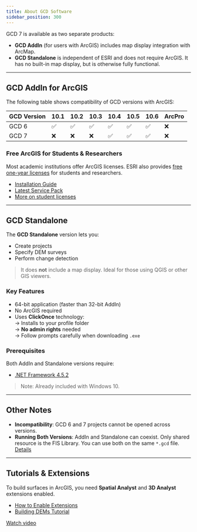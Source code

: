 ```yaml
---
title: About GCD Software
sidebar_position: 300
---
```


GCD 7 is available as two separate products:

- **GCD AddIn** (for users with ArcGIS) includes map display integration with ArcMap.
- **GCD Standalone** is independent of ESRI and does not require ArcGIS. It has no built-in map display, but is otherwise fully functional.

---

## GCD AddIn for ArcGIS

The following table shows compatibility of GCD versions with ArcGIS:

| GCD Version | 10.1 | 10.2 | 10.3 | 10.4 | 10.5 | 10.6 | ArcPro |
|-------------|------|------|------|------|------|------|--------|
| GCD 6       | ✅   | ✅   | ✅   | ✅   | ✅   | ✅   | ❌     |
| GCD 7       | ❌   | ❌   | ❌   | ✅   | ✅   | ✅   | ❌     |

### Free ArcGIS for Students & Researchers

Most academic institutions offer ArcGIS licenses. ESRI also provides [free one-year licenses](http://www.esri.com/landing-pages/software/arcgis/arcgis-desktop-student-trial) for students and researchers.

- [Installation Guide](http://gis.joewheaton.org/about/software/arcgis_install)<br />
- [Latest Service Pack](http://resources.arcgis.com/content/patches-and-service-packs?fa=viewPatch&PID=66&MetaID=1843)<br />
- [More on student licenses](http://www.joewheaton.org/Home/students-teaching/teaching-materials/gis-help/arcgis-desktop-10---education-edition)

---

## GCD Standalone

The **GCD Standalone** version lets you:

- Create projects
- Specify DEM surveys
- Perform change detection

> It does **not** include a map display. Ideal for those using QGIS or other GIS viewers.

### Key Features

- 64-bit application (faster than 32-bit AddIn)
- No ArcGIS required
- Uses **ClickOnce** technology:  
  → Installs to your profile folder  
  → **No admin rights** needed  
  → Follow prompts carefully when downloading `.exe`

### Prerequisites

Both AddIn and Standalone versions require:

- [.NET Framework 4.5.2](https://www.microsoft.com/en-ca/download/details.aspx?id=42642)

> Note: Already included with Windows 10.

---

## Other Notes

- **Incompatibility**: GCD 6 and 7 projects cannot be opened across versions.
- **Running Both Versions**: AddIn and Standalone can coexist. Only shared resource is the FIS Library. You can use both on the same `*.gcd` file. [Details](https://github.com/Riverscapes/gcd/issues/196)

---

## Tutorials & Extensions

To build surfaces in ArcGIS, you need **Spatial Analyst** and **3D Analyst** extensions enabled.

- [How to Enable Extensions](http://gis.joewheaton.org/assignments/labs/lab01/getting-organized-and-oriented/arcgis-10-desktop-orientation/about-the-software#TOC-Using-Extensions)<br />
- [Building DEMs Tutorial](/Tutorials/Building_DEMs/building-dems)

[Watch video](https://www.youtube.com/embed/JgBlCnGco9M?rel=0)
